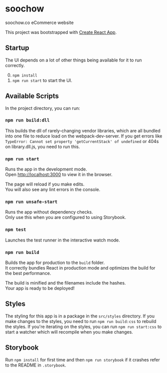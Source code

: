 # soochow
soochow.co eCommerce website

This project was bootstrapped with [Create React App](https://github.com/facebook/create-react-app).

## Startup

The UI depends on a lot of other things being available for it to run correctly.

0. `npm install`
1. `npm run start` to start the UI.


## Available Scripts

In the project directory, you can run:

### `npm run build:dll`

This builds the dll of rarely-changing vendor libraries, which are all bundled into one
file to reduce load on the webpack-dev-server. If you get errors like `TypeError: Cannot set property 'getCurrentStack' of undefined` or 404s on library.dll.js, you need to run this.


### `npm run start`

Runs the app in the development mode.<br>
Open [http://localhost:3000](http://localhost:3000) to view it in the browser.

The page will reload if you make edits.<br>
You will also see any lint errors in the console.

### `npm run unsafe-start`
Runs the app without dependency checks.<br>
Only use this when you are configured to using Storybook.<br>

### `npm test`

Launches the test runner in the interactive watch mode.<br>

### `npm run build`

Builds the app for production to the `build` folder.<br>
It correctly bundles React in production mode and optimizes the build for the best performance.

The build is minified and the filenames include the hashes.<br>
Your app is ready to be deployed!



## Styles

The styling for this app is in a package in the `src/styles` directory. If you make changes to the styles, you need
to run `npm run build:css` to rebuild the styles. If you're iterating on the styles, you
can run `npm run start:css` to start a watcher which will recompile when you make changes.

## Storybook

Run `npm install` for first time and then `npm run storybook` if it crashes refer to the README in `.storybook`.
